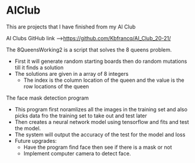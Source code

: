 # AIClub
This are projects that I have finished from my AI Club

AI Clubs GitHub link -->https://github.com/Kbfrancq/AI_Club_20-21/

The 8QueensWorking2 is a script that solves the 8 queens problem.
  - First it will generate random starting boards then do random mutations till it finds a solution
  - The solutions are given in a array of 8 integers
      - The index is the column location of the queen and the value is the row locations of the queen
      
The face mask detection program
  - This program first noramlizes all the images in the training set and also picks data fro the training set to take out and test later
  - Then creates a neural network model using tensorflow and fits and test the model.
  - The system will output the accuracy of the test for the model and loss
  - Future upgrades:
    - Have the program find face then see if there is a mask or not
    - Implement computer camera to detect face.
